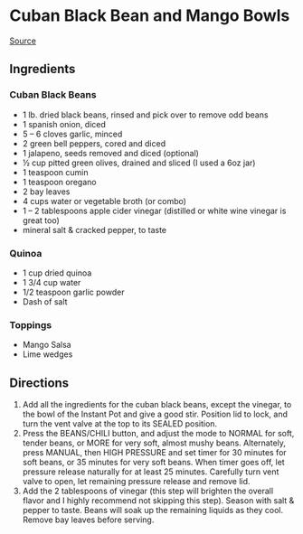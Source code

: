 # Cuban Black Bean and Mango Bowls

[Source](https://simple-veganista.com/cuban-black-bean-mango-bowl/#tasty-recipes-8325-jump-target)

## Ingredients

### Cuban Black Beans

- 1 lb. dried black beans, rinsed and pick over to remove odd beans
- 1 spanish onion, diced
- 5 – 6 cloves garlic, minced
- 2 green bell peppers, cored and diced
- 1 jalapeno, seeds removed and diced (optional)
- ½ cup pitted green olives, drained and sliced (I used a 6oz jar)
- 1 teaspoon cumin
- 1 teaspoon oregano
- 2 bay leaves
- 4 cups water or vegetable broth (or combo)
- 1 – 2 tablespoons apple cider vinegar (distilled or white wine vinegar is great too)
- mineral salt & cracked pepper, to taste

### Quinoa

- 1 cup dried quinoa
- 1 3/4 cup water
- 1/2 teaspoon garlic powder
- Dash of salt

### Toppings

- Mango Salsa
- Lime wedges

## Directions

1. Add all the ingredients for the cuban black beans, except the vinegar, to the bowl of the Instant Pot and give a good stir. Position lid to lock, and turn the vent valve at the top to its SEALED position.
1. Press the BEANS/CHILI button, and adjust the mode to NORMAL for soft, tender beans, or MORE for very soft, almost mushy beans. Alternately, press MANUAL, then HIGH PRESSURE and set timer for 30 minutes for soft beans, or 35 minutes for very soft beans. When timer goes off, let pressure release naturally for at least 25 minutes. Carefully turn vent valve to open, let remaining pressure release and remove lid.
1. Add the 2 tablespoons of vinegar (this step will brighten the overall flavor and I highly recommend not skipping this step). Season with salt & pepper to taste. Beans will soak up the remaining liquids as they cool. Remove bay leaves before serving.
